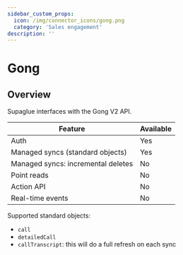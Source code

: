 ```yaml
---
sidebar_custom_props:
  icon: /img/connector_icons/gong.png
  category: 'Sales engagement'
description: ''
---
```


# Gong

## Overview

Supaglue interfaces with the Gong V2 API.

| Feature                            | Available |
| ---------------------------------- | --------- |
| Auth                               | Yes       |
| Managed syncs (standard objects)   | Yes       |
| Managed syncs: incremental deletes | No        |
| Point reads                        | No        |
| Action API                         | No        |
| Real-time events                   | No        |

Supported standard objects:

- `call`
- `detailedCall`
- `callTranscript`: this will do a full refresh on each sync
